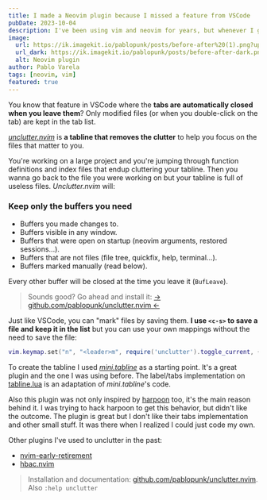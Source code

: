 ```yaml
---
title: I made a Neovim plugin because I missed a feature from VSCode
pubDate: 2023-10-04
description: I've been using vim and neovim for years, but whenever I go back to VSCode, I always enjoy this feature.
image:
  url: https://ik.imagekit.io/pablopunk/posts/before-after%20(1).png?updatedAt=1699132327673
  url_dark: https://ik.imagekit.io/pablopunk/posts/before-after-dark.png?updatedAt=1714221355345
  alt: Neovim plugin
author: Pablo Varela
tags: [neovim, vim]
featured: true
---
```


You know that feature in VSCode where the **tabs are automatically closed when you leave them**? Only modified files (or when you double-click on the tab) are kept in the tab list.

[_unclutter.nvim_](https://github.com/pablopunk/unclutter.nvim) is **a tabline that removes the clutter** to help you focus on the files that matter to you.

You're working on a large project and you're jumping through function definitions and index files that endup cluttering your tabline. Then you wanna go back to the file you were working on but your tabline is full of useless files. _Unclutter.nvim_ will:

### Keep only the buffers you need

- Buffers you made changes to.
- Buffers visible in any window.
- Buffers that were open on startup (neovim arguments, restored sessions...).
- Buffers that are not files (file tree, quickfix, help, terminal...).
- Buffers marked manually (read below).

Every other buffer will be closed at the time you leave it (`BufLeave`).

> Sounds good? Go ahead and install it: [-\> github.com/pablopunk/unclutter.nvim \<-](https://github.com/pablopunk/unclutter.nvim)

Just like VSCode, you can "mark" files by saving them. **I use `<c-s>` to save a file and keep it in the list** but you can use your own mappings without the need to save the file:

```lua
vim.keymap.set("n", "<leader>m", require('unclutter').toggle_current, { noremap = true })
```

To create the tabline I used [_mini.tabline_](https://github.com/echasnovski/mini.tabline/) as a starting point. It's a great plugin and the one I was using before. The label/tabs implementation on [tabline.lua](https://github.com/pablopunk/unclutter.nvim/tree/main/lua/unclutter/tabline.lua) is an adaptation of _mini.tabline_'s code.

Also this plugin was not only inspired by [harpoon](https://github.com/ThePrimeagen/harpoon) too, it's the main reason behind it. I was trying to hack harpoon to get this behavior, but didn't like the outcome. The plugin is great but I don't like their tabs implementation and other small stuff. It was there when I realized I could just code my own.

Other plugins I've used to unclutter in the past:

- [nvim-early-retirement](https://github.com/chrisgrieser/nvim-early-retirement)
- [hbac.nvim](https://github.com/axkirillov/hbac.nvim)

> Installation and documentation: [github.com/pablopunk/unclutter.nvim](https://github.com/pablopunk/unclutter.nvim). Also `:help unclutter`
